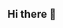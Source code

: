 ## Hi there 👋

<!--

**Here are some ideas to get you started:**

🙋‍♀️ This organization is a collection of github repositories for the projects performed by students in the course "[Designing High Performant Systems for AI](https://sanmukh.research.st/courses/2923-designing-high-performant-systems-for-ai)" taught at Case Western Reserve University by [Prof. Sanmukh Kuppannagari](https://sanmukh.research.st/)
-->
